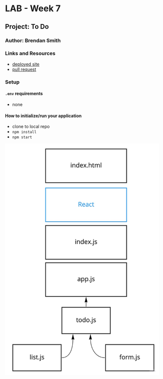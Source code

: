 # LAB - Week 7

## Project: To Do

### Author: Brendan Smith

### Links and Resources

- [deployed site]()
- [pull request](https://github.com/brendigler/todo/pull/1)

### Setup

#### `.env` requirements

- none

#### How to initialize/run your application

- clone to local repo
- `npm install`
- `npm start`

<!-- #### Tests -->

<!-- - Run tests with `npm test` -->

<!-- #### UML / Application Wiring Diagram -->

![TODO](uml.jpg)
